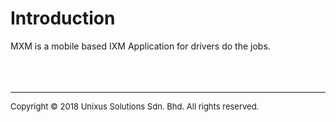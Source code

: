 # Introduction

MXM is a mobile based IXM Application for drivers do the jobs.
<br>
</br>
<br>
</br>

---

<font size="2"> Copyright © 2018 Unixus Solutions Sdn. Bhd. All rights reserved. </font>

